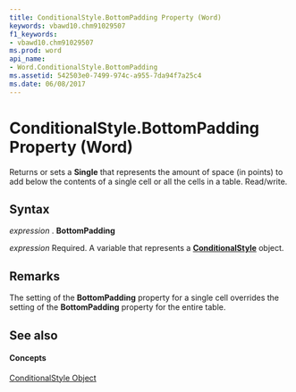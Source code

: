 ```yaml
---
title: ConditionalStyle.BottomPadding Property (Word)
keywords: vbawd10.chm91029507
f1_keywords:
- vbawd10.chm91029507
ms.prod: word
api_name:
- Word.ConditionalStyle.BottomPadding
ms.assetid: 542503e0-7499-974c-a955-7da94f7a25c4
ms.date: 06/08/2017
---
```



# ConditionalStyle.BottomPadding Property (Word)

Returns or sets a **Single** that represents the amount of space (in points) to add below the contents of a single cell or all the cells in a table. Read/write.


## Syntax

 _expression_ . **BottomPadding**

 _expression_ Required. A variable that represents a **[ConditionalStyle](conditionalstyle-object-word.md)** object.


## Remarks

The setting of the **BottomPadding** property for a single cell overrides the setting of the **BottomPadding** property for the entire table.


## See also


#### Concepts


[ConditionalStyle Object](conditionalstyle-object-word.md)

